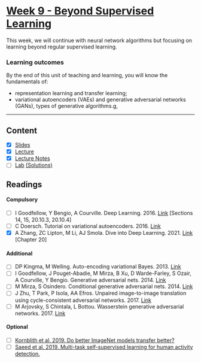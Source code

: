 # [Week 9 - Beyond Supervised Learning](https://canvas.sussex.ac.uk/courses/31315/pages/week-9-beyond-supervised-learning?module_item_id=1445752)
This week, we will continue with neural network algorithms but focusing on learning beyond regular supervised learning.

### Learning outcomes
By the end of this unit of teaching and learning, you will know the fundamentals of:
- representation learning and transfer learning;
- variational autoencoders (VAEs) and generative adversarial networks (GANs), types of generative algorithms.g,

---

## Content
- [x] [Slides](https://canvas.sussex.ac.uk/courses/31315/files/5628513?wrap=1)
- [x] [Lecture](https://sussex.cloud.panopto.eu/Panopto/Pages/Viewer.aspx?id=b006cc39-79c1-4836-a9d5-b2aa00f79d97)
- [x] [Lecture Notes]()
- [ ] [Lab]() [(Solutions)]()
 
## Readings
#### Compulsory
- [ ] I Goodfellow, Y Bengio, A Courville. Deep Learning. 2016. [Link](https://readinglists.sussex.ac.uk/leganto/nui/citation/20811019820002461?institute=44SUS_INST&auth=SAML) [Sections 14, 15, 20.10.3, 20.10.4]
- [ ] C Doersch. Tutorial on variational autoencoders. 2016. [Link](https://readinglists.sussex.ac.uk/leganto/nui/citation/22361945760002461?institute=44SUS_INST&auth=SAML)
- [x] A Zhang, ZC Lipton, M Li, AJ Smola. Dive into Deep Learning. 2021. [Link](https://readinglists.sussex.ac.uk/leganto/nui/citation/20811019870002461?institute=44SUS_INST&auth=SAML) [Chapter 20]

#### Additional
- [ ] DP Kingma, M Welling. Auto-encoding variational Bayes. 2013. [Link](https://readinglists.sussex.ac.uk/leganto/nui/citation/20811020090002461?institute=44SUS_INST&auth=SAML)
- [ ] I Goodfellow, J Pouget-Abadie, M Mirza, B Xu, D Warde-Farley, S Ozair, A Courville, Y Bengio. Generative adversarial nets. 2014. [Link](https://readinglists.sussex.ac.uk/leganto/nui/citation/20811020050002461?institute=44SUS_INST&auth=SAML)
- [ ] M Mirza, S Osindero. Conditional generative adversarial nets. 2014. [Link](https://readinglists.sussex.ac.uk/leganto/nui/citation/22358019480002461?institute=44SUS_INST&auth=SAML)
- [ ] J Zhu, T Park, P Isola, AA Efros. Unpaired image-to-image translation using cycle-consistent adversarial networks. 2017. [Link](https://readinglists.sussex.ac.uk/leganto/nui/citation/20811020080002461?institute=44SUS_INST&auth=SAML)
- [ ] M Arjovsky, S Chintala, L Bottou. Wasserstein generative adversarial networks. 2017. [Link](https://readinglists.sussex.ac.uk/leganto/nui/citation/20811020070002461?institute=44SUS_INST&auth=SAML)

#### Optional 
- [ ] [Kornblith et al. 2019. Do better ImageNet models transfer better?](https://openaccess.thecvf.com/content_CVPR_2019/papers/Kornblith_Do_Better_ImageNet_Models_Transfer_Better_CVPR_2019_paper.pdf)
- [ ] [Saeed et al. 2019. Multi-task self-supervised learning for human activity detection.](https://dl.acm.org/doi/abs/10.1145/3328932?casa_token=1EnL2mdW-S4AAAAA:a8iw9lXhn4k0lgRY9ZRyk3WixVuYK45F5SZBf-J7JlSA61StzvM4D41Y1fz8Aby5bTRBiZ1AhW8)
